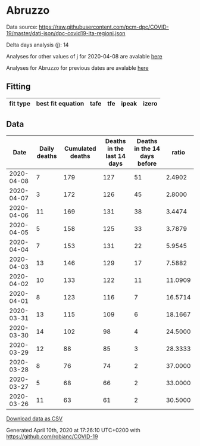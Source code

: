 # Abruzzo

Data source: https://raw.githubusercontent.com/pcm-dpc/COVID-19/master/dati-json/dpc-covid19-ita-regioni.json

Delta days analysis (j): 14

Analyses for other values of j for 2020-04-08 are avalable [here](../README.md)

Analyses for Abruzzo for previous dates are avalable [here](../../README.md)

## Fitting 
|fit type|best fit equation|tafe|tfe|ipeak|izero|
|-------|-----|--------|------|---|---|

## Data
|Date|Daily deaths|Cumulated deaths|Deaths in the last 14 days|Deaths in the 14 days before|ratio|
|----|----------|-----------|-------|--------------------|-----|
|2020-04-08|7|179|127|51|2.4902|
|2020-04-07|3|172|126|45|2.8000|
|2020-04-06|11|169|131|38|3.4474|
|2020-04-05|5|158|125|33|3.7879|
|2020-04-04|7|153|131|22|5.9545|
|2020-04-03|13|146|129|17|7.5882|
|2020-04-02|10|133|122|11|11.0909|
|2020-04-01|8|123|116|7|16.5714|
|2020-03-31|13|115|109|6|18.1667|
|2020-03-30|14|102|98|4|24.5000|
|2020-03-29|12|88|85|3|28.3333|
|2020-03-28|8|76|74|2|37.0000|
|2020-03-27|5|68|66|2|33.0000|
|2020-03-26|11|63|61|2|30.5000|

[Download data as CSV](COVID-19_abruzzo_j14_2020-04-08.csv)

Generated April 10th, 2020 at 17:26:10 UTC+0200 with https://github.com/robianc/COVID-19

